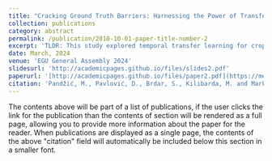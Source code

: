```yaml
---
title: "Cracking Ground Truth Barriers: Harnessing the Power of Transfer Learning for Crop Mapping"
collection: publications
category: abstract
permalink: /publication/2010-10-01-paper-title-number-2
excerpt: 'TLDR: This study explored temporal transfer learning for crop mapping in Vojvodina, Serbia, using SAR satellite imagery and ground truth data from 2017-2020. By focusing on smaller buffer zones around Novi Sad (20, 25, and 30 km) for retraining, the CNN-1D model achieved higher accuracy than training from scratch, with F1 scores of 74%, 79%, and 83%, respectively. Results suggest that transfer learning can reduce the need for extensive ground truth data collection, but accuracy may be affected by the uniformity of sampling areas, especially when compared to randomly distributed samples across the test region.'
date: March, 2024
venue: 'EGU General Assembly 2024'
slidesurl: 'http://academicpages.github.io/files/slides2.pdf'
paperurl: '[http://academicpages.github.io/files/paper2.pdf](https://meetingorganizer.copernicus.org/EGU24/EGU24-3127.html)'
citation: 'Pandžić, M., Pavlović, D., Brdar, S., Kilibarda, M. and Marko, O., 2024. Cracking Ground Truth Barriers: Harnessing the Power of Transfer Learning for Crop Mapping (No. EGU24-3127). Copernicus Meetings.'
---
```


The contents above will be part of a list of publications, if the user clicks the link for the publication than the contents of section will be rendered as a full page, allowing you to provide more information about the paper for the reader. When publications are displayed as a single page, the contents of the above "citation" field will automatically be included below this section in a smaller font.
